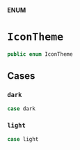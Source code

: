 **ENUM**

# `IconTheme`

```swift
public enum IconTheme
```

## Cases
### `dark`

```swift
case dark
```

### `light`

```swift
case light
```
